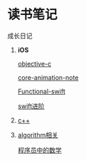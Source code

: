 # 读书笔记

成长日记

1. **iOS**

   [objective-c](./objective-c/note.md)

   [core-animation-note](./core-animation-note/note.md)

   [Functional-swift](./functional-swift-note/note.md)

   [swift进阶](./swiftAdvanced/note.md)

2. [c++](./c++/note.md)

3. [algorithm相关](./algorithm/note.md)

   [程序员中的数学](./algorithm/math.md)



